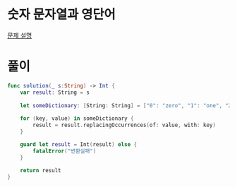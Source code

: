 # 숫자 문자열과 영단어
[문제 설명](https://programmers.co.kr/learn/courses/30/lessons/81301)

# 풀이
```swift
func solution(_ s:String) -> Int {
    var result: String = s
    
    let someDictionary: [String: String] = ["0": "zero", "1": "one", "2": "two", "3": "three", "4": "four", "5": "five", "6": "six", "7": "seven", "8": "eight", "9": "nine"]
    
    for (key, value) in someDictionary {
        result = result.replacingOccurrences(of: value, with: key)
    }

    guard let result = Int(result) else {
        fatalError("변환실패")
    }
    
    return result
}
```
